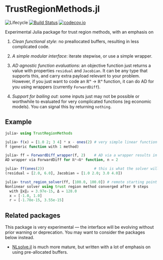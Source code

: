 # TrustRegionMethods.jl

![Lifecycle](https://img.shields.io/badge/lifecycle-experimental-orange.svg)<!--
![Lifecycle](https://img.shields.io/badge/lifecycle-maturing-blue.svg)
![Lifecycle](https://img.shields.io/badge/lifecycle-stable-green.svg)
![Lifecycle](https://img.shields.io/badge/lifecycle-retired-orange.svg)
![Lifecycle](https://img.shields.io/badge/lifecycle-archived-red.svg)
![Lifecycle](https://img.shields.io/badge/lifecycle-dormant-blue.svg) -->
[![Build Status](https://travis-ci.com/tpapp/TrustRegionMethods.jl.svg?branch=master)](https://travis-ci.com/tpapp/TrustRegionMethods.jl)
[![codecov.io](http://codecov.io/github/tpapp/TrustRegionMethods.jl/coverage.svg?branch=master)](http://codecov.io/github/tpapp/TrustRegionMethods.jl?branch=master)

Experimental Julia package for trust region methods, with an emphasis on

1. *Clean functional style*: no preallocated buffers, resulting in less complicated code.

2. *A simple modular interface*: iterate stepwise, or use a simple wrapper.

3. *AD agnostic function evaluations*: an objective function just returns a value with properties `residual` and `Jacobian`. It can be any type that supports this, and carry extra payload relevant to your problem. However, if you just want to code an ℝⁿ → ℝⁿ function, it can do AD for you using wrappers (currently `ForwardDiff`).

4. *Support for bailing out*: some inputs just may not be possible or worthwhile to evaluated for very complicated functions (eg economic models). You can signal this by returning `nothing`.

## Example

```julia
julia> using TrustRegionMethods

julia> f(x) = [1.0 2; 3 4] * x - ones(2) # very simple linear function
f (generic function with 1 method)

julia> ff = ForwardDiff_wrapper(f, 2)    # AD via a wrapper results in a callable
AD wrapper via ForwardDiff for ℝⁿ→ℝⁿ function, n = 2

julia> ff(ones(2))                       # this is what the solver will need
(residual = [2.0, 6.0], Jacobian = [1.0 2.0; 3.0 4.0])

julia> trust_region_solver(ff, [100.0, 100.0]) # remote starting point
Nonlinear solver using trust region method converged after 9 steps
  with ‖x‖₂ = 3.97e-15, Δ = 128.0
  x = [-1.0, 1.0]
  r = [-1.78e-15, 3.55e-15]
```

## Related packages

This package is very experimental — the interface will be evolving without prior warning or deprecation. You may want to consider the packages below instead.

- [NLsolve.jl](https://github.com/JuliaNLSolvers/NLsolve.jl) is much more mature, but written with a lot of emphasis on using pre-allocated buffers.
